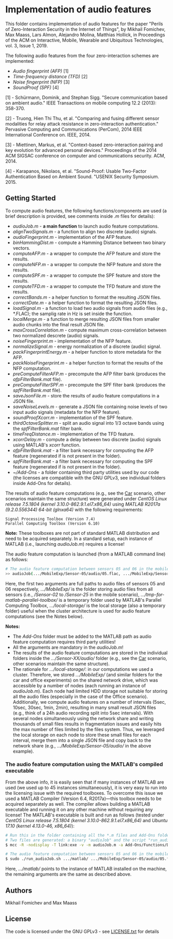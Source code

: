 # Implementation of audio features

This folder contains implementation of audio features for the paper "Perils of Zero-Interaction Security in the Internet of Things", by Mikhail Fomichev, Max Maass, Lars Almon, Alejandro Molina, Matthias Hollick, in Proceedings of the ACM on Interactive, Mobile, Wearable and Ubiquitous Technologies, vol. 3, Issue 1, 2019. 

The following audio features from the four zero-interaction schemes are implemented:

* *Audio fingerprint (AFP)* [1]
* *Time-frequency distance (TFD)* [2]
* *Noise fingerprint (NFP)* [3]
* *SoundProof (SPF)*  [4]

[1] - Schürmann, Dominik, and Stephan Sigg. "Secure communication based on ambient audio." IEEE Transactions on mobile computing 12.2 (2013): 358-370.

[2] - Truong, Hien Thi Thu, et al. "Comparing and fusing different sensor modalities for relay attack resistance in zero-interaction authentication." Pervasive Computing and Communications (PerCom), 2014 IEEE International Conference on. IEEE, 2014.

[3] - Miettinen, Markus, et al. "Context-based zero-interaction pairing and key evolution for advanced personal devices." Proceedings of the 2014 ACM SIGSAC conference on computer and communications security. ACM, 2014.

[4] - Karapanos, Nikolaos, et al. "Sound-Proof: Usable Two-Factor Authentication Based on Ambient Sound. "USENIX Security Symposium. 2015.

## Getting Started

To compute audio features, the following functions/components are used (a brief description is provided, see comments inside *.m* files for details):

* *audioJob.m* - **a main function** to launch audio feature computations. 
* *alignTwoSignals.m* - a function to align two discrete (audio) signals. 
* *audioFingerprint.m* - implementation of the AFP feature. 
* *binHammingDist.m* - compute a Hamming Distance between two binary vectors.
* *computeAFP.m* - a wrapper to compute the AFP feature and store the results.
* *computeNFP.m* - a wrapper to compute the NFP feature and store the results.
* *computeSPF.m* - a wrapper to compute the SPF feature and store the results.
* *computeTFD.m* - a wrapper to compute the TFD feature and store the results.
* *correctBands.m* - a helper function to format the resulting JSON files. 
* *correctDate.m* - a helper function to format the resulting JSON files. 
* *loadSignal.m* - a function to load two audio signals from audio files (e.g., *.FLAC); the samplig rate in Hz is set inside the function.  
* *localMerge.m* - a function to merge resulting JSON files from smaller audio chunks into the final result JSON file. 
* *maxCrossCorrelation.m* - compute maximum cross-correlation between two normalized descrete (audio) signals. 
* *noiseFingerprint.m* - implementation of the NFP feature. 
* *normalizeSignal.m* - energy normalization of a discrete (audio) signal. 
* *packFingerprintEnergy.m* - a helper function to store metadata for the AFP. 
* *packNoiseFingerprint.m* - a helper function to format the results of the NFP computation. 
* *preComputeFilterAFP.m* - precompute the AFP filter bank (produces the *afpFilterBank.mat* file). 
* *preComputeFilterSPF.m* - precompute the SPF filter bank (produces the *spfFilterBank.mat* file). 
* *saveJsonFile.m* - store the results of audio feature computations in a JSON file. 
* *saveNoiseLevels.m* - generate a JSON file containing noise levels of two input audio signals (metadata for the NFP feature).
* *soundProofXcorr.m* - implementation of the SPF feature. 
* *thirdOctaveSplitter.m* - split an audio signal into 1/3 octave bands using the *spfFilterBank.mat* filter bank. 
* *timeFreqDistance.m* - implementation of the TFD feature. 
* *xcorrDelay.m* - compute a delay between two discrete (audio) signals using MATLAB's *xcorr* function. 
* *afpFilterBank.mat* - a filter bank necessary for computing the AFP feature (regenerated if is not present in the folder).  
* *spfFilterBank.mat* - a filter bank necessary for computing the SPF feature (regenerated if is not present in the folder).  
* *~/Add-Ons* - a folder containing third party utilities used by our code (the licenses are compatible with the GNU GPLv3, see individual folders inside Add-Ons for details). 

The results of audio feature computations (e.g., see the [Car](https://dx.doi.org/10.5281/zenodo.2537705) scenario, other scenarios maintain the same structure) were generated under *CentOS Linux release 7.5.1804 (kernel 3.10.0-862.9.1.el7.x86_64)* using *MATLAB R2017a (9.2.0.556344) 64-bit (glnxa64)* with the following requirements:

```
Signal Processing Toolbox (Version 7.4)
Parallel Computing Toolbox (Version 6.10)
```
**Note:** These toolboxes are not part of standard MATLAB distribution and need to be acquired separately. In a standard setup, each instance of MATLAB (i.e., launching *audioJob.m*) requires a license!


The audio feature computation is launched (from a MATLAB command line) as follows:

```bash
# The audio feature computation between sensors 05 and 06 in the mobile scenario
>> audioJob(.../MobileExp/Sensor-05/audio/05.flac, .../MobileExp/Sensor-06/audio/06.flac, .../MobileExp/, .../tmp-for-matlab-parallel-toolbox/, .../local-storage/)
```
Here, the first two arguments are full paths to audio files of sensors 05 and 06 respectively, *.../MobileExp/* is the folder storing audio files from all sensors (i.e., */Sensor-02* to */Sensor-25* in the mobile scenario), *.../tmp-for-matlab-parallel-toolbox/* is a temporary folder used by MATLAB's Parallel Computing Toolbox, *.../local-storage/* is the local storage (also a temporary folder) useful when the cluster architecture is used for audio feature computations (see the Notes below). 

**Notes:** 

* The *Add-Ons* folder must be added to the MATLAB path as audio feature computation requires third party utilities!
* All the arguments are mandatory in the *audioJob.m*!
* The results of the audio feature computations are stored in the individual folders inside the *.../Sensor-XX/audio/* folder (e.g., see the [Car](https://dx.doi.org/10.5281/zenodo.2537705) scenario, other scenarios maintain the same structure).
* The rationale for *.../local-storage/*: in our computations we used a cluster. Therefore, we stored *.../MobileExp/* (and similar folders for the car and office experiments) on the shared network drive, which was accessible by a number of nodes (each running an instance of *audioJob.m*). Each node had limited HDD storage not suitable for storing all the audio files (especially in the case of the Office scenario). Additionally, we compute audio features on a number of intervals (5sec, 10sec, 30sec, 1min, 2min), resulting in many small result JSON files (e.g., think of a 24h audio recording split into 5sec intervals). With several nodes simultaneously using the network share and writing thousands of small files results in fragmentation issues and easily hits the max number of files limited by the files system. Thus, we leveraged the local storage on each node to store these small files for each interval, merge them into a single JSON file and copy back to the network share (e.g., *.../MobileExp/Sensor-05/audio/* in the above example). 

### The audio feature computation using the MATLAB's compiled executable

From the above info, it is easily seen that if many instances of MATLAB are used (we used up to 45 instances simultaneously), it is very easy to run into the licensing issue with the required toolboxes. To overcome this issue we used a MATLAB Compiler (Version 6.4, R2017a)—this toolbox needs to be acquired separately as well. The compiler allows building a MATLAB executable and running it on any other machine without requiring any license! The MATLAB's executable is built and run as follows (tested under *CentOS Linux release 7.5.1804 (kernel 3.10.0-862.9.1.el7.x86_64)* and *Ubuntu 17.10 (kernel 4.13.0-46, x86_64)*): 

```bash
# Run this in the folder containing all the *.m files and Add-Ons folder
# Two files are generated: a binary "audioJob" and the script "run_audioJob.sh" to run it
$ mcc -R -nodisplay -T link:exe -v -m audioJob.m -a Add-Ons/Functions/DataHash/code/ -a Add-Ons/Collections/Natural-Order/Filename/Sort/code/

# The audio feature computation between sensors 05 and 06 in the mobile scenario
$ sudo ./run_audioJob.sh .../matlab/ .../MobileExp/Sensor-05/audio/05.flac .../MobileExp/Sensor-06/audio/06.flac .../MobileExp/ .../tmp-for-matlab-parallel-toolbox/ .../local-storage/
```
Here, *.../matlab/* points to the instance of MATLAB installed on the machine, the remaining arguments are the same as described above. 

## Authors

Mikhail Fomichev and Max Maass


## License

The code is licensed under the GNU GPLv3 - see [LICENSE.txt](https://dev.seemoo.tu-darmstadt.de/zia/evaluation-public/blob/master/LICENSE.txt) for details
